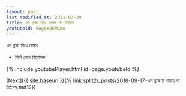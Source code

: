 ```yaml
---
layout: post
last_modified_at: 2021-03-30
title: ওম ব্রহ্মা বিধে নামায গা টাইমস
youtubeId: kWgSK9EMGmo
---
```

 
 
 ওম ব্রহ্মা বিধে নামায  
 
 -  যিনি বেদে বিশেষজ্ঞ 
 
  
 
  
 
 
 
 
 
 


{% include youtubePlayer.html id=page.youtubeId %}
 
[Next]({{ site.baseurl }}{% link  split2/_posts/2018-09-17-ওম ব্রাহ্মণ্য নামায গা টাইমস.md%})
 
